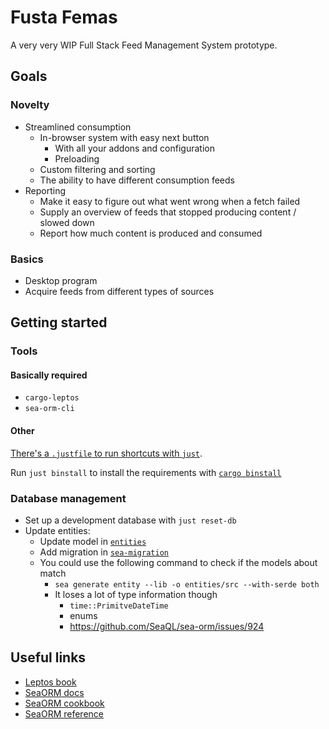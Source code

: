 # Fusta Femas

A very very WIP Full Stack Feed Management System prototype.

## Goals

### Novelty

- Streamlined consumption
	- In-browser system with easy next button
		- With all your addons and configuration
		- Preloading
	- Custom filtering and sorting
	- The ability to have different consumption feeds
- Reporting
	- Make it easy to figure out what went wrong when a fetch failed
	- Supply an overview of feeds that stopped producing content / slowed down
	- Report how much content is produced and consumed

### Basics

- Desktop program
- Acquire feeds from different types of sources

## Getting started

### Tools

#### Basically required

- `cargo-leptos`
- `sea-orm-cli`

#### Other

[There's a `.justfile` to run shortcuts with `just`](https://just.systems).

Run `just binstall` to install the requirements with [`cargo binstall`](https://github.com/cargo-bins/cargo-binstall)

### Database management

- Set up a development database with `just reset-db`
- Update entities:
	- Update model in [`entities`](/entities/)
	- Add migration in [`sea-migration`](/sea-migration/)
	- You could use the following command to check if the models about match
		- `sea generate entity --lib -o entities/src --with-serde both`
		- It loses a lot of type information though
			- `time::PrimitveDateTime`
			- enums
			- https://github.com/SeaQL/sea-orm/issues/924

## Useful links

- [Leptos book](https://leptos-rs.github.io/leptos/)
- [SeaORM docs](https://www.sea-ql.org/SeaORM/docs/index/)
- [SeaORM cookbook](https://www.sea-ql.org/sea-orm-cookbook/)
- [SeaORM reference](https://docs.rs/sea-orm/latest/sea_orm/)